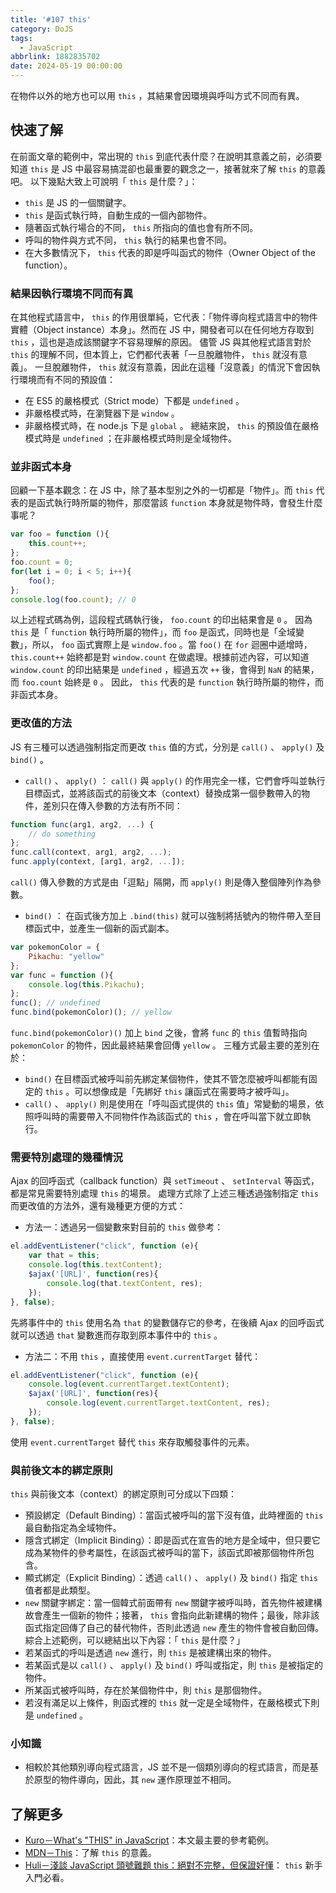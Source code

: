 ```yaml
---
title: '#107 this'
category: DoJS
tags:
  - JavaScript
abbrlink: 1882835702
date: 2024-05-19 00:00:00
---
```

在物件以外的地方也可以用 `this` ，其結果會因環境與呼叫方式不同而有異。
<!--more-->
## 快速了解
在前面文章的範例中，常出現的 `this` 到底代表什麼？在說明其意義之前，必須要知道 `this` 是 JS 中最容易搞混卻也最重要的觀念之一，接著就來了解 `this` 的意義吧。
以下幾點大致上可說明「 `this` 是什麼？」：
- `this` 是 JS 的一個關鍵字。
- `this` 是函式執行時，自動生成的一個內部物件。
- 隨著函式執行場合的不同， `this` 所指向的值也會有所不同。
- 呼叫的物件與方式不同， `this` 執行的結果也會不同。
- 在大多數情況下， `this` 代表的即是呼叫函式的物件（Owner Object of the function）。
### 結果因執行環境不同而有異
在其他程式語言中， `this` 的作用很單純，它代表：「物件導向程式語言中的物件實體（Object instance）本身」。然而在 JS 中，開發者可以在任何地方存取到 `this` ，這也是造成該關鍵字不容易理解的原因。
儘管 JS 與其他程式語言對於 `this` 的理解不同，但本質上，它們都代表著「一旦脫離物件， `this` 就沒有意義」。
一旦脫離物件， `this` 就沒有意義，因此在這種「沒意義」的情況下會因執行環境而有不同的預設值：
- 在 ES5 的嚴格模式（Strict mode）下都是 `undefined` 。
- 非嚴格模式時，在瀏覽器下是 `window` 。
- 非嚴格模式時，在 node.js 下是 `global` 。
總結來說， `this` 的預設值在嚴格模式時是 `undefined` ；在非嚴格模式時則是全域物件。
### 並非函式本身
回顧一下基本觀念：在 JS 中，除了基本型別之外的一切都是「物件」。而 `this` 代表的是函式執行時所屬的物件，那麼當該 `function` 本身就是物件時，會發生什麼事呢？
```jsx
var foo = function (){
	this.count++;
};
foo.count = 0;
for(let i = 0; i < 5; i++){
	foo();
};
console.log(foo.count); // 0
```
以上述程式碼為例，這段程式碼執行後， `foo.count` 的印出結果會是 `0` 。
因為 `this` 是「 `function` 執行時所屬的物件」，而 `foo` 是函式，同時也是「全域變數」，所以， `foo` 函式實際上是 `window.foo` 。當 `foo()` 在 `for` 迴圈中遞增時， `this.count++` 始終都是對 `window.count` 在做處理。根據前述內容，可以知道 `window.count` 的印出結果是 `undefined` ，經過五次 `++` 後，會得到 `NaN` 的結果，而 `foo.count` 始終是 `0` 。
因此， `this` 代表的是 `function` 執行時所屬的物件，而非函式本身。
### 更改值的方法
JS 有三種可以透過強制指定而更改 `this` 值的方式，分別是 `call()` 、 `apply()` 及 `bind()` 。
- `call()` 、 `apply()` ：
 `call()` 與 `apply()` 的作用完全一樣，它們會呼叫並執行目標函式，並將該函式的前後文本（context）替換成第一個參數帶入的物件，差別只在傳入參數的方法有所不同：

```jsx
function func(arg1, arg2, ...) {
	// do something
};
func.call(context, arg1, arg2, ...);
func.apply(context, [arg1, arg2, ...]);
```
 `call()` 傳入參數的方式是由「逗點」隔開，而 `apply()` 則是傳入整個陣列作為參數。
- `bind()` ：
在函式後方加上 `.bind(this)` 就可以強制將括號內的物件帶入至目標函式中，並產生一個新的函式副本。

```jsx
var pokemonColor = {
	Pikachu: "yellow"
};
var func = function (){
	console.log(this.Pikachu);
};
func(); // undefined
func.bind(pokemonColor)(); // yellow
```
 `func.bind(pokemonColor)()` 加上 `bind` 之後，會將 `func` 的 `this` 值暫時指向 `pokemonColor` 的物件，因此最終結果會回傳 `yellow` 。
三種方式最主要的差別在於：
- `bind()` 在目標函式被呼叫前先綁定某個物件，使其不管怎麼被呼叫都能有固定的 `this` 。可以想像成是「先綁好 `this` 讓函式在需要時才被呼叫」。
- `call()` 、 `apply()` 則是使用在「呼叫函式提供的 `this` 值」常變動的場景，依照呼叫時的需要帶入不同物件作為該函式的 `this` ，會在呼叫當下就立即執行。
### 需要特別處理的幾種情況
Ajax 的回呼函式（callback function）與 `setTimeout` 、 `setInterval` 等函式，都是常見需要特別處理 `this` 的場景。
處理方式除了上述三種透過強制指定 `this` 而更改值的方法外，還有幾種更方便的方式：
- 方法一：透過另一個變數來對目前的 `this` 做參考：

```jsx
el.addEventListener("click", function (e){
	var that = this;
	console.log(this.textContent);
	$ajax('[URL]', function(res){
		console.log(that.textContent, res);
	});
}, false);
```
先將事件中的 `this` 使用名為 `that` 的變數儲存它的參考，在後續 Ajax 的回呼函式就可以透過 `that` 變數進而存取到原本事件中的 `this` 。
- 方法二：不用 `this` ，直接使用 `event.currentTarget` 替代：

```jsx
el.addEventListener("click", function (e){
	console.log(event.currentTarget.textContent);
	$ajax('[URL]', function(res){
		console.log(event.currentTarget.textContent, res);
	});
}, false);
```
使用 `event.currentTarget` 替代 `this` 來存取觸發事件的元素。
### 與前後文本的綁定原則
 `this` 與前後文本（context）的綁定原則可分成以下四類：
- 預設綁定（Default Binding）：當函式被呼叫的當下沒有值，此時裡面的 `this` 最自動指定為全域物件。
- 隱含式綁定（Implicit Binding）：即是函式在宣告的地方是全域中，但只要它成為某物件的參考屬性，在該函式被呼叫的當下，該函式即被那個物件所包含。
- 顯式綁定（Explicit Binding）：透過 `call()` 、 `apply()` 及 `bind()` 指定 `this` 值者都是此類型。
- `new` 關鍵字綁定：當一個韓式前面帶有 `new` 關鍵字被呼叫時，首先物件被建構故會產生一個新的物件；接著， `this` 會指向此新建構的物件；最後，除非該函式指定回傳了自己的替代物件，否則此透過 `new` 產生的物件會被自動回傳。
綜合上述範例，可以總結出以下內容：「 `this` 是什麼？」
- 若某函式的呼叫是透過 `new` 進行，則 `this` 是被建構出來的物件。
- 若某函式是以 `call()` 、 `apply()` 及 `bind()` 呼叫或指定，則 `this` 是被指定的物件。
- 所某函式被呼叫時，存在於某個物件中，則 `this` 是那個物件。
- 若沒有滿足以上條件，則函式裡的 `this` 就一定是全域物件，在嚴格模式下則是 `undefined` 。
### 小知識
- 相較於其他類別導向程式語言，JS 並不是一個類別導向的程式語言，而是基於原型的物件導向，因此，其 `new` 運作原理並不相同。
## 了解更多
- [Kuro－What's "THIS" in JavaScript](https://ithelp.ithome.com.tw/articles/10193193)：本文最主要的參考範例。
- [MDN－This](https://developer.mozilla.org/zh-TW/docs/Web/JavaScript/Reference/Operators/this)：了解 `this` 的意義。
- [Huli－淺談 JavaScript 頭號難題 this：絕對不完整，但保證好懂](https://blog.huli.tw/2019/02/23/javascript-what-is-this/)： `this` 新手入門必看。